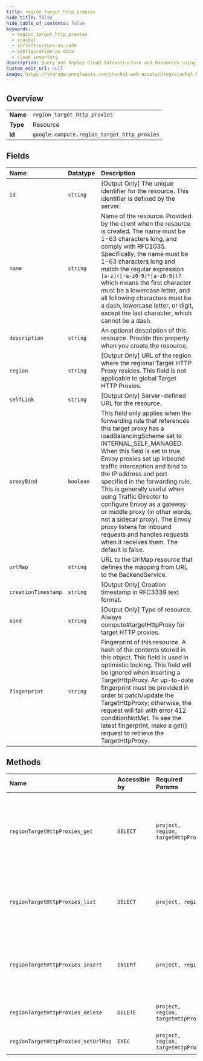 ```yaml
---
title: region_target_http_proxies
hide_title: false
hide_table_of_contents: false
keywords:
  - region_target_http_proxies
  - stackql
  - infrastructure-as-code
  - configuration-as-data
  - cloud inventory
description: Query and Deploy Cloud Infrastructure and Resources using SQL
custom_edit_url: null
image: https://storage.googleapis.com/stackql-web-assets/blog/stackql-blog-post-featured-image.png
---
```

  
    

## Overview
<table><tbody>
<tr><td><b>Name</b></td><td><code>region_target_http_proxies</code></td></tr>
<tr><td><b>Type</b></td><td>Resource</td></tr>
<tr><td><b>Id</b></td><td><code>google.compute.region_target_http_proxies</code></td></tr>
</tbody></table>

## Fields
| Name | Datatype | Description |
|:-----|:---------|:------------|
| `id` | `string` | [Output Only] The unique identifier for the resource. This identifier is defined by the server. |
| `name` | `string` | Name of the resource. Provided by the client when the resource is created. The name must be 1-63 characters long, and comply with RFC1035. Specifically, the name must be 1-63 characters long and match the regular expression `[a-z]([-a-z0-9]*[a-z0-9])?` which means the first character must be a lowercase letter, and all following characters must be a dash, lowercase letter, or digit, except the last character, which cannot be a dash. |
| `description` | `string` | An optional description of this resource. Provide this property when you create the resource. |
| `region` | `string` | [Output Only] URL of the region where the regional Target HTTP Proxy resides. This field is not applicable to global Target HTTP Proxies. |
| `selfLink` | `string` | [Output Only] Server-defined URL for the resource. |
| `proxyBind` | `boolean` | This field only applies when the forwarding rule that references this target proxy has a loadBalancingScheme set to INTERNAL_SELF_MANAGED. When this field is set to true, Envoy proxies set up inbound traffic interception and bind to the IP address and port specified in the forwarding rule. This is generally useful when using Traffic Director to configure Envoy as a gateway or middle proxy (in other words, not a sidecar proxy). The Envoy proxy listens for inbound requests and handles requests when it receives them. The default is false. |
| `urlMap` | `string` | URL to the UrlMap resource that defines the mapping from URL to the BackendService. |
| `creationTimestamp` | `string` | [Output Only] Creation timestamp in RFC3339 text format. |
| `kind` | `string` | [Output Only] Type of resource. Always compute#targetHttpProxy for target HTTP proxies. |
| `fingerprint` | `string` | Fingerprint of this resource. A hash of the contents stored in this object. This field is used in optimistic locking. This field will be ignored when inserting a TargetHttpProxy. An up-to-date fingerprint must be provided in order to patch/update the TargetHttpProxy; otherwise, the request will fail with error 412 conditionNotMet. To see the latest fingerprint, make a get() request to retrieve the TargetHttpProxy. |
## Methods
| Name | Accessible by | Required Params | Description |
|:-----|:--------------|:----------------|:------------|
| `regionTargetHttpProxies_get` | `SELECT` | `project, region, targetHttpProxy` | Returns the specified TargetHttpProxy resource in the specified region. Gets a list of available target HTTP proxies by making a list() request. |
| `regionTargetHttpProxies_list` | `SELECT` | `project, region` | Retrieves the list of TargetHttpProxy resources available to the specified project in the specified region. |
| `regionTargetHttpProxies_insert` | `INSERT` | `project, region` | Creates a TargetHttpProxy resource in the specified project and region using the data included in the request. |
| `regionTargetHttpProxies_delete` | `DELETE` | `project, region, targetHttpProxy` | Deletes the specified TargetHttpProxy resource. |
| `regionTargetHttpProxies_setUrlMap` | `EXEC` | `project, region, targetHttpProxy` | Changes the URL map for TargetHttpProxy. |
